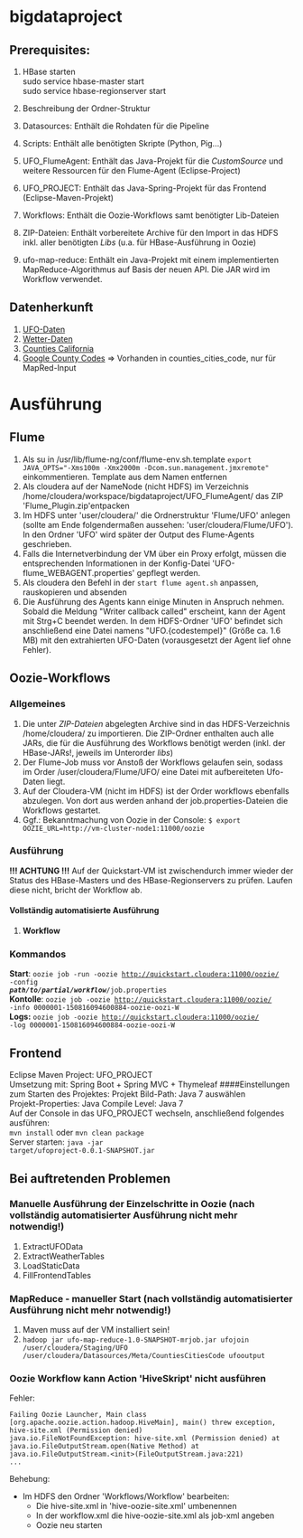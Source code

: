# bigdataproject
## Prerequisites:

1. HBase starten<br>
  sudo service hbase-master start<br>
  sudo service hbase-regionserver start<br>

2. Beschreibung der Ordner-Struktur <br>
  1. Datasources: Enthält die Rohdaten für die Pipeline <br>
  2. Scripts: Enthält alle benötigten Skripte (Python, Pig...) <br>
  3. UFO_FlumeAgent: Enthält das Java-Projekt für die *CustomSource* und weitere Ressourcen für den Flume-Agent (Eclipse-Project)<br>
  4. UFO_PROJECT: Enthält das Java-Spring-Projekt für das Frontend (Eclipse-Maven-Projekt)<br>
  5. Workflows: Enthält die Oozie-Workflows samt benötigter Lib-Dateien <br>
  6. ZIP-Dateien: Enthält vorbereitete Archive für den Import in das HDFS inkl. aller benötigten *Libs* (u.a. für HBase-Ausführung in Oozie)<br>
  7. ufo-map-reduce: Enthält ein Java-Projekt mit einem implementierten MapReduce-Algorithmus auf Basis der neuen API. Die JAR wird im Workflow verwendet.


## Datenherkunft
1. [UFO-Daten](http://www.nuforc.org/webreports.html) 
2. [Wetter-Daten](http://www.ipm.ucdavis.edu/WEATHER/index.html)
3. [Counties California](http://www.counties.org/cities-within-each-county)
4. [Google County Codes](https://www.google.com/fusiontables/DataSource?docid=196LqydLhOq1Wl9612hNhcGoh4vUmRjTaiFvDhA#rows:id=1) => Vorhanden in counties_cities_code, nur für MapRed-Input

# Ausführung
## Flume
1. Als su in /usr/lib/flume-ng/conf/flume-env.sh.template <code>export JAVA_OPTS="-Xms100m -Xmx2000m -Dcom.sun.management.jmxremote"
</code> einkommentieren. Template aus dem Namen entfernen
2. Als cloudera auf der NameNode (nicht HDFS) im Verzeichnis /home/cloudera/workspace/bigdataproject/UFO_FlumeAgent/ das ZIP 'Flume_Plugin.zip'entpacken
3. Im HDFS unter 'user/cloudera/' die Ordnerstruktur 'Flume/UFO' anlegen (sollte am Ende folgendermaßen aussehen: 'user/cloudera/Flume/UFO'). In den Ordner 'UFO' wird später der Output des Flume-Agents geschrieben.
4. Falls die Internetverbindung der VM über ein Proxy erfolgt, müssen die entsprechenden Informationen in der Konfig-Datei 'UFO-flume_WEBAGENT.properties' gepflegt werden.
5. Als cloudera den Befehl in der <code>start flume agent.sh</code> anpassen, rauskopieren und absenden
6. Die Ausführung des Agents kann einige Minuten in Anspruch nehmen. Sobald die Meldung "Writer callback called" erscheint, kann der Agent mit Strg+C beendet werden. In dem HDFS-Ordner 'UFO' befindet sich anschließend eine Datei namens "UFO.{codestempel}" (Größe ca. 1.6 MB) mit den extrahierten UFO-Daten (vorausgesetzt der Agent lief ohne Fehler).

## Oozie-Workflows
### Allgemeines
1. Die unter *ZIP-Dateien* abgelegten Archive sind in das HDFS-Verzeichnis /home/cloudera/ zu importieren. Die ZIP-Ordner enthalten auch alle JARs, die für die Ausführung des Workflows benötigt werden (inkl. der HBase-JARs!, jeweils im Unterorder *libs*)
2. Der Flume-Job muss vor Anstoß der Workflows gelaufen sein, sodass im Order /user/cloudera/Flume/UFO/ eine Datei mit aufbereiteten Ufo-Daten liegt.
3. Auf der Cloudera-VM (nicht im HDFS) ist der Order workflows ebenfalls abzulegen. Von dort aus werden anhand der job.properties-Dateien die Workflows gestartet. <br>
4. Ggf.: Bekanntmachung von Oozie in der Console: <code>$ export OOZIE_URL=http://vm-cluster-node1:11000/oozie</code>

### Ausführung
**!!! ACHTUNG !!!** 
Auf der Quickstart-VM ist zwischendurch immer wieder der Status des HBase-Masters und des HBase-Regionservers zu prüfen. Laufen diese nicht, bricht der Workflow ab.

#### Vollständig automatisierte Ausführung
1. **Workflow** 

### Kommandos
**Start**: <code>oozie job -run -oozie http://quickstart.cloudera:11000/oozie/ -config ***path/to/partial/workflow***/job.properties</code> <br>
**Kontolle**: <code>oozie job -oozie http://quickstart.cloudera:11000/oozie/ -info 0000001-150816094600884-oozie-oozi-W</code> <br>
**Logs:** <code>oozie job -oozie http://quickstart.cloudera:11000/oozie/ -log 0000001-150816094600884-oozie-oozi-W</code> <br>

## Frontend
Eclipse Maven Project: UFO_PROJECT<br>
Umsetzung mit: Spring Boot + Spring MVC + Thymeleaf
####Einstellungen zum Starten des Projektes:
Projekt Bild-Path: Java 7 auswählen<br>
Projekt-Properties: Java Compile Level: Java 7<br>
Auf der Console in das UFO_PROJECT wechseln, anschließend folgendes ausführen:<br>
<code>mvn install</code> oder <code>mvn clean package</code><br>
Server starten: <code>java -jar target/ufoproject-0.0.1-SNAPSHOT.jar</code><br>


## Bei auftretenden Problemen
### Manuelle Ausführung der Einzelschritte in Oozie (**nach vollständig automatisierter Ausführung nicht mehr notwendig!**)
1. ExtractUFOData
2. ExtractWeatherTables
3. LoadStaticData
4. FillFrontendTables

### MapReduce - manueller Start (**nach vollständig automatisierter Ausführung nicht mehr notwendig!**)
1. Maven muss auf der VM installiert sein!
2. <code>hadoop jar ufo-map-reduce-1.0-SNAPSHOT-mrjob.jar ufojoin /user/cloudera/Staging/UFO /user/cloudera/Datasources/Meta/CountiesCitiesCode ufooutput</code>

### Oozie Workflow kann Action 'HiveSkript' nicht ausführen
Fehler: 
```
Failing Oozie Launcher, Main class [org.apache.oozie.action.hadoop.HiveMain], main() threw exception, hive-site.xml (Permission denied)     
java.io.FileNotFoundException: hive-site.xml (Permission denied) at java.io.FileOutputStream.open(Native Method) at  
java.io.FileOutputStream.<init>(FileOutputStream.java:221) 
...
```
Behebung:   
- Im HDFS den Ordner 'Workflows/Workflow' bearbeiten:
  - Die hive-site.xml in 'hive-oozie-site.xml' umbenennen
  - In der workflow.xml die hive-oozie-site.xml als job-xml angeben
  - Oozie neu starten

